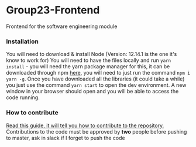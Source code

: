 
# Group23-Frontend
Frontend for the software engineering module

### Installation
You will need to download & install Node (Version: 12.14.1 is the one it's know to work for)
You will need to have the files locally and run `yarn install` - you will need the yarn package manager for this, it can be downloaded through npm [here](https://www.npmjs.com/package/yarn), you will need to just run the command `npm i yarn -g`. Once you have downloaded all the libraries (it could take a while) you just use the command `yarn start` to open the dev environment. A new window in your browser should open and you will be able to access the code running.

### How to contribute
[Read this guide, it will tell you how to contribute to the repository.](https://github.com/firstcontributions/first-contributions/blob/master/README.md)
Contributions to the code must be approved by **two** people before pushing to master, ask in slack if I forget to push the code
